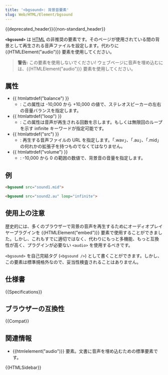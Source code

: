 ```yaml
---
title: '<bgsound>: 背景音要素'
slug: Web/HTML/Element/bgsound
---
```


{{deprecated_header}}{{non-standard_header}}

**`<bgsound>`** は [HTML](/ja/docs/Web/HTML) の非推奨の要素です。そのページが使用されている間の背景として再生される音声ファイルを設定します。代わりに {{HTMLElement("audio")}} 要素を使用してください。

> **警告:** この要素を使用しないでください! ウェブページに音声を埋め込むには、{{HTMLElement("audio")}} 要素を使用してください。

## 属性

- {{ htmlattrdef("balance") }}
  - : この属性は -10,000 から +10,000 の値で、ステレオスピーカーの左右の音量バランスを指定します。
- {{ htmlattrdef("loop") }}
  - : この属性は音声が再生される回数を示します。もしくは無限回のループを示す infinite キーワードが指定可能です。
- {{ htmlattrdef("src") }}
  - : 再生する音声ファイルの URL を指定します。「.wav」、「.au」、「.mid」の何れかの拡張子を持つものでなくてはなりません。
- {{ htmlattrdef("volume") }}
  - : -10,000 から 0 の範囲の数値で、背景音の音量を指定します。

## 例

```html
<bgsound src="sound1.mid">

<bgsound src="sound2.au" loop="infinite">
```

## 使用上の注意

歴史的には、多くのブラウザーで背景の音声を再生するためにオーディオプレイヤープラグインを {{HTMLElement("embed")}} 要素で使用することができました。しかし、これもすでに適切ではなく、代わりにもっと多機能、もっと互換性が高く、プラグインが必要ない `<audio>` を使用するべきです。

`<bgsound>` を自己完結タグ (`<bgsound />`) として書くことができます。しかし、この要素は標準規格外なので、妥当性検査されることはありません。

## 仕様書

{{Specifications}}

## ブラウザーの互換性

{{Compat}}

## 関連情報

- {{htmlelement("audio")}} 要素。文書に音声を埋め込むための標準要素です。

{{HTMLSidebar}}
